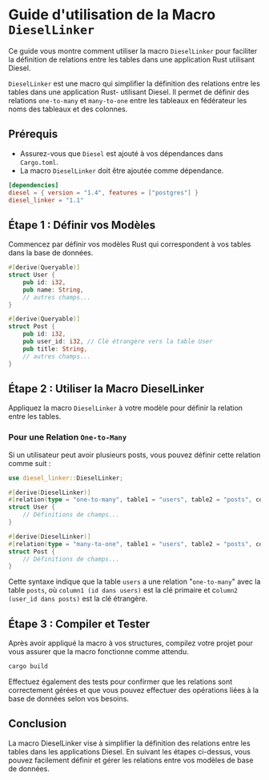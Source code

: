 # Guide d'utilisation de la Macro `DieselLinker`

Ce guide vous montre comment utiliser la macro `DieselLinker` pour faciliter la définition de relations entre les tables dans une application Rust utilisant Diesel.

`DieselLinker` est une macro qui simplifier la définition des relations entre les tables dans une application Rust- utilisant Diesel. Il permet de définir des relations `one-to-many` et `many-to-one` entre les tableaux en fédérateur les noms des tableaux et des colonnes.

## Prérequis

- Assurez-vous que `Diesel` est ajouté à vos dépendances dans `Cargo.toml`.
- La macro `DieselLinker` doit être ajoutée comme dépendance.
    
```toml
[dependencies]
diesel = { version = "1.4", features = ["postgres"] }
diesel_linker = "1.1"
```

## Étape 1 : Définir vos Modèles

Commencez par définir vos modèles Rust qui correspondent à vos tables dans la base de données.

```rust
#[derive(Queryable)]
struct User {
    pub id: i32,
    pub name: String,
    // autres champs...
}

#[derive(Queryable)]
struct Post {
    pub id: i32,
    pub user_id: i32, // Clé étrangère vers la table User
    pub title: String,
    // autres champs...
}
```

## Étape 2 : Utiliser la Macro DieselLinker
Appliquez la macro `DieselLinker` à votre modèle pour définir la relation entre les tables.

### Pour une Relation `One-to-Many`
Si un utilisateur peut avoir plusieurs posts, vous pouvez définir cette relation comme suit :

```rust
use diesel_linker::DieselLinker;

#[derive(DieselLinker)]
#[relation(type = "one-to-many", table1 = "users", table2 = "posts", column1 = "id", column2 = "user_id")]
struct User {
    // Définitions de champs...
}

#[derive(DieselLinker)]
#[relation(type = "many-to-one", table1 = "users", table2 = "posts", column1 = "id", column2 = "user_id")]
struct Post {
    // Définitions de champs...
}
```

Cette syntaxe indique que la table `users` a une relation "`one-to-many`" avec la table `posts`, où `column1 (id dans users)` est la clé primaire et c`olumn2 (user_id dans posts)` est la clé étrangère.

## Étape 3 : Compiler et Tester
Après avoir appliqué la macro à vos structures, compilez votre projet pour vous assurer que la macro fonctionne comme attendu.

```bash
cargo build
```
Effectuez également des tests pour confirmer que les relations sont correctement gérées et que vous pouvez effectuer des opérations liées à la base de données selon vos besoins.

## Conclusion
La macro DieselLinker vise à simplifier la définition des relations entre les tables dans les applications Diesel. En suivant les étapes ci-dessus, vous pouvez facilement définir et gérer les relations entre vos modèles de base de données.